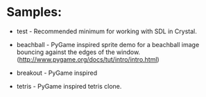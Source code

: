 
# Samples:

* test - Recommended minimum for working with SDL in Crystal.

* beachball - PyGame inspired sprite demo for a beachball image bouncing against the edges of the window. (http://www.pygame.org/docs/tut/intro/intro.html)

* breakout - PyGame inspired

* tetris - PyGame inspired tetris clone.
